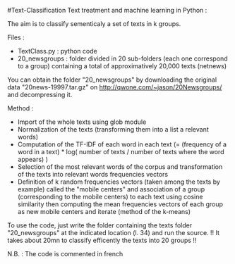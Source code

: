 #Text-Classification
Text treatment and machine learning in Python :

The aim is to classify sementicaly a set of texts in k groups.

Files :
- TextClass.py : python code
- 20_newsgroups : folder divided in 20 sub-folders (each one correspond to a group) containing a total of approximatively 20,000 texts (netnews)

You can obtain the folder "20_newsgroups" by downloading the original data "20news-19997.tar.gz" on http://qwone.com/~jason/20Newsgroups/ and decompressing it.

Method :
- Import of the whole texts using glob module
- Normalization of the texts (transforming them into a list a relevant words)
- Computation of the TF-IDF of each word in each text (= (frequency of a word in a text) * log( number of texts / number of texts where the word appears) )
- Selection of the most relevant words of the corpus and transformation of the texts into relevant words frequencies vectors
- Definition of k random frequencies vectors (taken among the texts by example) called the "mobile centers" and association of a group (corresponding to the mobile centers) to each text using cosine similarity then computing the mean frequencies vectors of each group as new mobile centers and iterate (method of the k-means)

To use the code, just write the folder containing the texts folder "20_newsgroups" at the indicated location (l. 34) and run the source.
!! It takes about 20mn to classify efficently the texts into 20 groups !!

N.B. : The code is commented in french

